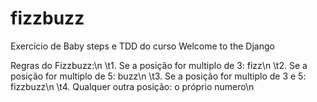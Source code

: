 # fizzbuzz
Exercício de Baby steps e TDD do curso Welcome to the Django

Regras do Fizzbuzz:\n
    \t1. Se a posição for multiplo de 3: fizz\n
    \t2. Se a posição for multiplo de 5: buzz\n
    \t3. Se a posição for multiplo de 3 e 5: fizzbuzz\n
    \t4. Qualquer outra posição: o próprio numero\n
